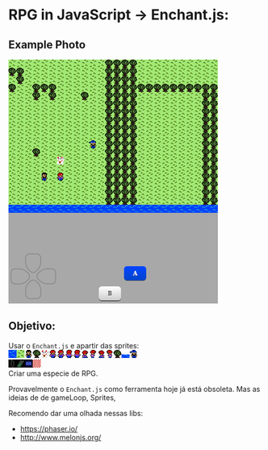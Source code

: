 # RPG in JavaScript -> Enchant.js:

## Example Photo

[![Demo do Game](docs/demo-game.png)](https://gabrieldarezzo.github.io/rpg/)



## Objetivo:
Usar o `Enchant.js` e apartir das sprites:
![Sprites](sprites.png)   
![Items](items.png)   
Criar uma especie de RPG.




Provavelmente o `Enchant.js` como  ferramenta hoje já está obsoleta.
Mas as ideias de de gameLoop, Sprites, 
 
Recomendo dar uma olhada nessas libs:
 * https://phaser.io/  
 * http://www.melonjs.org/  


